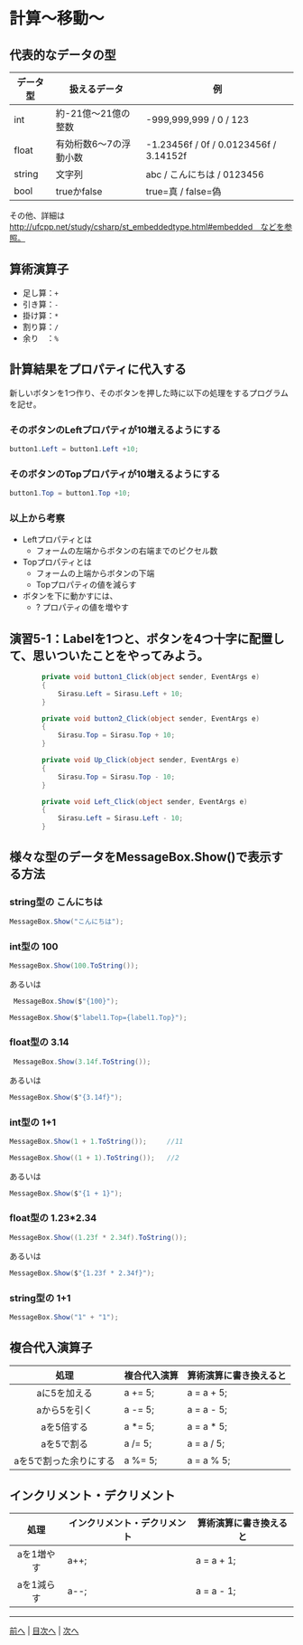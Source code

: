# 計算～移動～

## 代表的なデータの型

|データ型|扱えるデータ|例|
|-------|-----------|--|
|int    |約-21億～21億の整数 |-999,999,999 / 0 / 123 |
|float  |有効桁数6～7の浮動小数| -1.23456f / 0f / 0.0123456f / 3.14152f |
|string |文字列| abc / こんにちは / 0123456 |
|bool   |trueかfalse| true=真 / false=偽 |

その他、詳細は http://ufcpp.net/study/csharp/st_embeddedtype.html#embedded　などを参照。

## 算術演算子

- 足し算：`+`
- 引き算：`-`
- 掛け算：`*`
- 割り算：`/`
- 余り　：`%`

## 計算結果をプロパティに代入する

新しいボタンを1つ作り、そのボタンを押した時に以下の処理をするプログラムを記せ。

### そのボタンのLeftプロパティが10増えるようにする

```cs
button1.Left = button1.Left +10;
```

### そのボタンのTopプロパティが10増えるようにする

```cs
button1.Top = button1.Top +10;
```

### 以上から考察

- Leftプロパティとは
  - フォームの左端からボタンの右端までのピクセル数
- Topプロパティとは
  - フォームの上端からボタンの下端
  - Topプロパティの値を減らす
- ボタンを下に動かすには、
  - ? プロパティの値を増やす

## 演習5-1：Labelを1つと、ボタンを4つ十字に配置して、思いついたことをやってみよう。

```cs
        private void button1_Click(object sender, EventArgs e)
        {
            Sirasu.Left = Sirasu.Left + 10;
        }

        private void button2_Click(object sender, EventArgs e)
        {
            Sirasu.Top = Sirasu.Top + 10;
        }

        private void Up_Click(object sender, EventArgs e)
        {
            Sirasu.Top = Sirasu.Top - 10;
        }

        private void Left_Click(object sender, EventArgs e)
        {
            Sirasu.Left = Sirasu.Left - 10;
        }
```

## 様々な型のデータをMessageBox.Show()で表示する方法

### string型の こんにちは

```cs
MessageBox.Show("こんにちは");
```

### int型の 100

```cs
MessageBox.Show(100.ToString());
```

あるいは

```cs
 MessageBox.Show($"{100}");

MessageBox.Show($"label1.Top={label1.Top}");
```

### float型の 3.14

```cs
 MessageBox.Show(3.14f.ToString());
```

あるいは

```cs
MessageBox.Show($"{3.14f}");
```

### int型の 1+1

```cs
MessageBox.Show(1 + 1.ToString());     //11

MessageBox.Show((1 + 1).ToString());   //2
```

あるいは

```cs
MessageBox.Show($"{1 + 1}"); 
```

### float型の 1.23*2.34

```cs
MessageBox.Show((1.23f * 2.34f).ToString());
```

あるいは

```cs
MessageBox.Show($"{1.23f * 2.34f}");
```

### string型の 1+1

```cs
MessageBox.Show("1" + "1");
```

## 複合代入演算子

|処理                   |複合代入演算|算術演算に書き換えると|
|:---------------------:|:----------|:-----------------|
|aに5を加える            |  a += 5;  |    a = a + 5;    |
|aから5を引く            |  a -= 5;  |     a = a - 5;   |
|aを5倍する              |  a *= 5;  |    a = a * 5;    |
|aを5で割る              |  a /= 5;  |    a = a / 5;    |
|aを5で割った余りにする   |  a %= 5;  |    a = a % 5;    |

## インクリメント・デクリメント

|処理      |インクリメント・デクリメント|算術演算に書き換えると|
|:-------:|--------------------------|----------------------|
|aを1増やす|           a++;         　|       a = a + 1;   　|	
|aを1減らす|	          a--;           |       a = a - 1;     |

---

[前へ](04.md) | [目次へ](README.md#%E7%9B%AE%E6%AC%A1) | [次へ](06.md)
